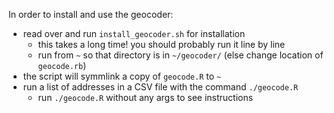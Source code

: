 In order to install and use the geocoder:

- read over and run `install_geocoder.sh` for installation
    - this takes a long time!  you should probably run it line by line
    - run from `~` so that directory is in `~/geocoder/` (else change location of `geocode.rb`)
- the script will symmlink a copy of `geocode.R` to `~`
- run a list of addresses in a CSV file with the command `./geocode.R` 
    - run `./geocode.R` without any args to see instructions

